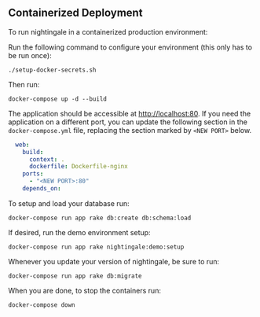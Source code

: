 ## Containerized Deployment

To run nightingale in a containerized production environment:

Run the following command to configure your environment (this only has to be run once):

```./setup-docker-secrets.sh```

Then run:

```docker-compose up -d --build```

The application should be accessible at [http://localhost:80](http://localhost:80). If you need the application on a different port, you can update the following section in the `docker-compose.yml` file, replacing the section marked by `<NEW PORT>` below.

```yaml
  web:
    build:
      context: .
      dockerfile: Dockerfile-nginx
    ports:
      - "<NEW PORT>:80"
    depends_on:
```

To setup and load your database run:

```docker-compose run app rake db:create db:schema:load```

If desired, run the demo environment setup:

```docker-compose run app rake nightingale:demo:setup```

Whenever you update your version of nightingale, be sure to run:

```docker-compose run app rake db:migrate```

When you are done, to stop the containers run:

```docker-compose down```
